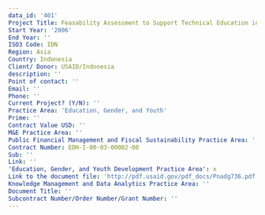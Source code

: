 ```yaml
---
data_id: '401'
Project Title: Feasability Assessment to Support Technical Education in Aech Province
Start Year: '2006'
End Year: ''
ISO3 Code: IDN
Region: Asia
Country: Indonesia
Client/ Donor: USAID/Indonesia
description: ''
Point of contact: ''
Email: ''
Phone: ''
Current Project? (Y/N): ''
Practice Area: 'Education, Gender, and Youth'
Prime: ''
Contract Value USD: ''
M&E Practice Area: ''
Public Financial Management and Fiscal Sustainability Practice Area: ''
Contract Number: EDH-I-00-03-00002-00
Sub: ''
Link: ''
'Education, Gender, and Youth Development Practice Area': x
Link to the document file: 'http://pdf.usaid.gov/pdf_docs/Pnadg736.pdf'
Knowledge Management and Data Analytics Practice Area: ''
Document Title: ''
Subcontract Number/Order Number/Grant Number: ''
---
```

